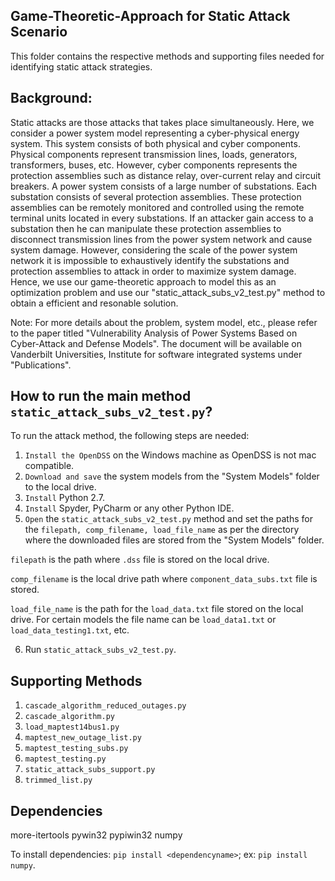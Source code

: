 ## Game-Theoretic-Approach for Static Attack Scenario

This folder contains the respective methods and supporting files needed for identifying static attack strategies.

## Background: 
Static attacks are those attacks that takes place simultaneously. Here, we consider a power system model representing a cyber-physical
energy system. This system consists of both physical and cyber components. Physical components represent transmission lines, loads, generators, 
transformers, buses, etc. However, cyber components represents the protection assemblies such as distance relay, over-current relay and circuit breakers.
A power system consists of a large number of substations. Each substation consists of several protection assemblies. These protection assemblies can be remotely 
monitored and controlled using the remote terminal units located in every substations. If an attacker gain access to a substation 
then he can manipulate these protection assemblies to disconnect transmission lines from the power system network and cause system damage.
However, considering the scale of the power system network it is impossible to exhaustively identify the substations and protection assemblies to attack
in order to maximize system damage. Hence, we use our game-theoretic approach to model this as an optimization problem and use our "static_attack_subs_v2_test.py"
method to obtain a efficient and resonable solution. 

Note: For more details about the problem, system model, etc., please refer to the paper titled "Vulnerability Analysis of Power Systems Based on Cyber-Attack and Defense Models". 
The document will be available on Vanderbilt Universities, Institute for software integrated systems under "Publications".

## How to run the main method `static_attack_subs_v2_test.py`?
  
To run the attack method, the following steps are needed:
1. `Install the OpenDSS` on the Windows machine as OpenDSS is not mac compatible.
2. `Download and save` the system models from the "System Models" folder to the local drive. 
3. `Install` Python 2.7.
4. `Install` Spyder, PyCharm or any other Python IDE.
5. `Open` the `static_attack_subs_v2_test.py` method and set the paths for the `filepath, comp_filename, load_file_name` as per the 
directory where the downloaded files are stored from the "System Models" folder. 

`filepath` is the path where `.dss` file is stored on the local drive.

`comp_filename` is the local drive path where `component_data_subs.txt` file is stored.

`load_file_name` is the path for the `load_data.txt` file stored on the local drive. For certain models the file name can be `load_data1.txt` or `load_data_testing1.txt`, etc.

6. Run `static_attack_subs_v2_test.py`.

## Supporting Methods 
1. `cascade_algorithm_reduced_outages.py`
2. `cascade_algorithm.py`
3. `load_maptest14bus1.py`
4. `maptest_new_outage_list.py`
5. `maptest_testing_subs.py`
6. `maptest_testing.py`
7. `static_attack_subs_support.py`
8. `trimmed_list.py`

## Dependencies
more-itertools 
pywin32
pypiwin32
numpy

To install dependencies: `pip install <dependencyname>`; ex: `pip install numpy`.
